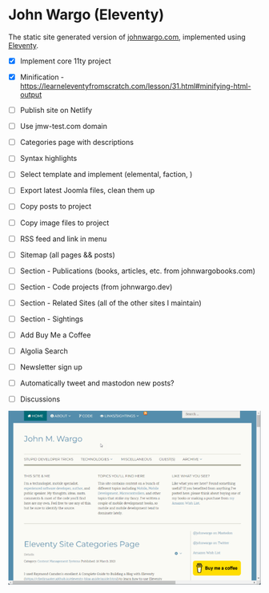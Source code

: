 # John Wargo (Eleventy)

The static site generated version of [johnwargo.com](https://johnwargo.com), implemented using [Eleventy](https://www.11ty.dev/).

* [x] Implement core 11ty project
* [x] Minification - https://learneleventyfromscratch.com/lesson/31.html#minifying-html-output
* [ ] Publish site on Netlify
* [ ] Use jmw-test.com domain
* [ ] Categories page with descriptions
* [ ] Syntax highlights
* [ ] Select template and implement (elemental, faction, )
* [ ] Export latest Joomla files, clean them up
* [ ] Copy posts to project
* [ ] Copy image files to project
* [ ] RSS feed and link in menu
* [ ] Sitemap (all pages && posts)
* [ ] Section - Publications (books, articles, etc. from johnwargobooks.com)
* [ ] Section - Code projects (from johnwargo.dev)
* [ ] Section - Related Sites (all of the other sites I maintain)
* [ ] Section - Sightings
* [ ] Add Buy Me a Coffee
* [ ] Algolia Search

* [ ] Newsletter sign up
* [ ] Automatically tweet and mastodon new posts?
* [ ] Discussions


![Home Page](images/image-01.png)